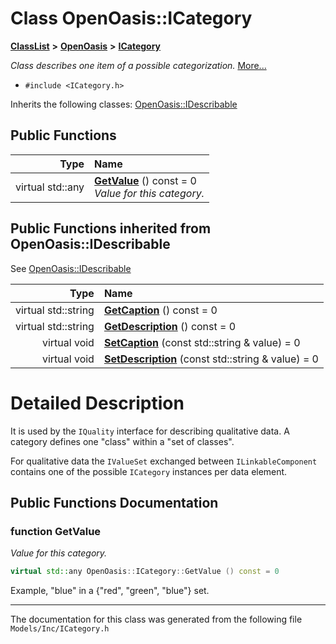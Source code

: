 

# Class OpenOasis::ICategory



[**ClassList**](annotated.md) **>** [**OpenOasis**](namespace_open_oasis.md) **>** [**ICategory**](class_open_oasis_1_1_i_category.md)



_Class describes one item of a possible categorization._ [More...](#detailed-description)

* `#include <ICategory.h>`



Inherits the following classes: [OpenOasis::IDescribable](class_open_oasis_1_1_i_describable.md)






















































## Public Functions

| Type | Name |
| ---: | :--- |
| virtual std::any | [**GetValue**](#function-getvalue) () const = 0<br>_Value for this category._  |


## Public Functions inherited from OpenOasis::IDescribable

See [OpenOasis::IDescribable](class_open_oasis_1_1_i_describable.md)

| Type | Name |
| ---: | :--- |
| virtual std::string | [**GetCaption**](#function-getcaption) () const = 0<br> |
| virtual std::string | [**GetDescription**](#function-getdescription) () const = 0<br> |
| virtual void | [**SetCaption**](#function-setcaption) (const std::string & value) = 0<br> |
| virtual void | [**SetDescription**](#function-setdescription) (const std::string & value) = 0<br> |






















































# Detailed Description


It is used by the `IQuality` interface for describing qualitative data. A category defines one "class" within a "set of classes".


For qualitative data the `IValueSet` exchanged between `ILinkableComponent` contains one of the possible `ICategory` instances per data element. 


    
## Public Functions Documentation




### function GetValue 

_Value for this category._ 
```C++
virtual std::any OpenOasis::ICategory::GetValue () const = 0
```



Example, "blue" in a {"red", "green", "blue"} set. 


        

------------------------------
The documentation for this class was generated from the following file `Models/Inc/ICategory.h`

